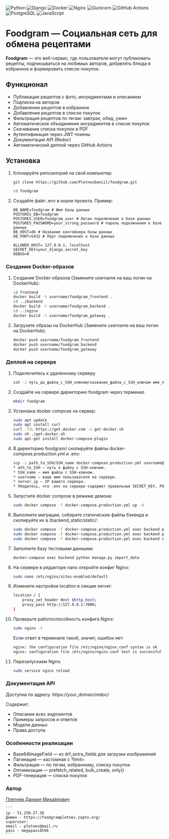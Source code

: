![Python](https://img.shields.io/badge/python-3670A0?style=for-the-badge&logo=python&logoColor=ffdd54)
![Django](https://img.shields.io/badge/django-%23092E20.svg?style=for-the-badge&logo=django&logoColor=white)
![Docker](https://img.shields.io/badge/docker-%230db7ed.svg?style=for-the-badge&logo=docker&logoColor=white)
![Nginx](https://img.shields.io/badge/nginx-%23009639.svg?style=for-the-badge&logo=nginx&logoColor=white)
![Gunicorn](https://img.shields.io/badge/gunicorn-%298729.svg?style=for-the-badge&logo=gunicorn&logoColor=white)
![GitHub Actions](https://img.shields.io/badge/github%20actions-%232671E5.svg?style=for-the-badge&logo=githubactions&logoColor=white)
![PostgreSQL](https://img.shields.io/badge/postgres-%23316192.svg?style=for-the-badge&logo=postgresql&logoColor=white)
![JavaScript](https://img.shields.io/badge/javascript-%23323330.svg?style=for-the-badge&logo=javascript&logoColor=%23F7DF1E)

# Foodgram — Социальная сеть для обмена рецептами

**Foodgram** — это веб-сервис, где пользователи могут публиковать рецепты, подписываться на любимых авторов, добавлять блюда в избранное и формировать список покупок.

## Функционал

-  Публикация рецептов с фото, ингредиентами и описанием
-  Подписка на авторов
-  Добавление рецептов в избранное
-  Добавление рецептов в список покупок
-  Фильтрация рецептов по тегам: завтрак, обед, ужин
-  Автоматическое объединение ингредиентов в списке покупок
-  Скачивание списка покупок в PDF
-  Аутентификация через JWT-токены
-  Документация API (Redoc)
-  Автоматический деплой через GitHub Actions

## Установка 

1. Клонируйте репозиторий на свой компьютер:

    ```bash
    git clone https://github.com/PletnevDaniil/foodgram.git
    ```
    ```bash
    cd foodgram
    ```
2. Создайте файл .env в корне проекта. Пример:

    ```
    DB_NAME=foodgram # Имя базы данных
    POSTGRES_DB=foodgram
    POSTGRES_USER=foodgram_user # Логин подключения к базе данных
    POSTGRES_PASSWORD=your_strong_password # пароль подключения к базе данных
    DB_HOST=db # Название контейнера базы данных
    DB_PORT=5432 # Порт подключения к базе данных

    ALLOWED_HOST= 127.0.0.1, localhost
    SECRET_KEY=your_django_secret_key
    DEBUG=0
    ```

### Создание Docker-образов

1.  Создание Docker-образов (Замените username на ваш логин на DockerHub):

    ```bash
    cd frontend
    docker build -t username/foodgram_frontend .
    cd ../backend
    docker build -t username/foodgram_backend .
    cd ../nginx
    docker build -t username/foodgram_gateway . 
    ```

2. Загрузите образы на DockerHub (Замените username на ваш логин на DockerHub):

    ```bash
    docker push username/foodgram_frontend
    docker push username/foodgram_backend
    docker push username/foodgram_gateway

### Деплой на сервере

1. Подключитесь к удаленному серверу

    ```bash
    ssh -i путь_до_файла_с_SSH_ключом/название_файла_с_SSH_ключом имя_пользователя@ip_адрес_сервера 
    ```

2. Создайте на сервере директорию foodgram через терминал

    ```bash
    mkdir foodgram
    ```

3. Установка docker compose на сервер:

    ```bash
    sudo apt update
    sudo apt install curl
    curl -fSL https://get.docker.com -o get-docker.sh
    sudo sh ./get-docker.sh
    sudo apt-get install docker-compose-plugin
    ```

4. В директорию foodgram/ скопируйте файлы docker-compose.production.yml и .env:

    ```bash
    scp -i path_to_SSH/SSH_name docker-compose.production.yml username@server_ip:/home/username/kittygram/docker-compose.production.yml
    * ath_to_SSH — путь к файлу с SSH-ключом.
    * SSH_name — имя файла с SSH-ключом.
    * username — ваше имя пользователя на сервере.
    * server_ip — IP вашего сервера.
    * Убедитесь, что .env на сервере содержит правильные SECRET_KEY, POSTGRES_PASSWORD.
    ```

5. Запустите docker compose в режиме демона:

    ```bash
    sudo docker compose -f docker-compose.production.yml up -d
    ```

6. Выполните миграции, соберите статические файлы бэкенда и скопируйте их в /backend_static/static/:

    ```bash
    sudo docker compose -f docker-compose.production.yml exec backend python manage.py migrate
    sudo docker compose -f docker-compose.production.yml exec backend python manage.py collectstatic
    sudo docker compose -f docker-compose.production.yml exec backend cp -r /app/collected_static/. /app/static/
    ```

7. Заполните базу тестовыми данными:

    ```bash
    docker-compose exec backend python manage.py import_data
    ```

8. На сервере в редакторе nano откройте конфиг Nginx:

    ```bash
    sudo nano /etc/nginx/sites-enabled/default
    ```

9. Измените настройки location в секции server:

    ```bash
    location / {
        proxy_set_header Host $http_host;
        proxy_pass http://127.0.0.1:7000;
    }
    ```

10. Проверьте работоспособность конфига Nginx:

    ```bash
    sudo nginx -t
    ```
    Если ответ в терминале такой, значит, ошибок нет:
    ```bash
    nginx: the configuration file /etc/nginx/nginx.conf syntax is ok
    nginx: configuration file /etc/nginx/nginx.conf test is successful
    ```

11. Перезапускаем Nginx
    ```bash
    sudo service nginx reload
    ```
### Документация API

Доступна по адресу:
https://your_domain/redoc/

Содержит:

-  Описание всех эндпоинтов
-  Примеры запросов и ответов
-  Модели данных
-  Права доступа

### Особенности реализации

-  Base64ImageField — из drf_extra_fields для загрузки изображений
-  Пагинация — кастомная с ?limit=
-  Фильтрация — по тегам, избранному, списку покупок
-  Оптимизация — prefetch_related, bulk_create, only()
-  PDF-генерация — списка покупок

### Автор
[Плетнев Даниил Михайлович](https://github.com/PletnevDaniil)

    ```
    ip - 51.250.27.26
    Домен - https://foodgrampletnev.zapto.org/
    superuser:
    email - pletnev@mail.ru
    pass - megapass4556
    ```